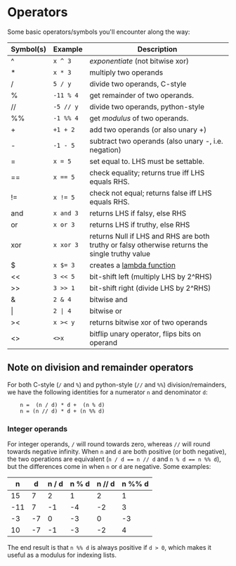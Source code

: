 # Operators

Some basic operators/symbols you'll encounter along the way:

| Symbol(s) | Example   | Description                                          |
|-----------|-----------|------------------------------------------------------|
|     ^     |  `x ^ 3`  | *exponentiate* (not bitwise xor)                     |
|     *     |  `x * 3`  | multiply two operands                                |
|     /     |  `5 / y`  | divide two operands, C-style                         |
|     %     | `-11 % 4` | get remainder of two operands.                       |
|    //     | `-5 // y` | divide two operands, python-style                    |
|    %%     | `-1 %% 4` | get *modulus* of two operands.                       |
|     +     | `+1 + 2`  | add two operands (or also unary +)                   |
|     -     | `-1 - 5`  | subtract two operands (also unary -, i.e. negation)  |
|     =     |  `x = 5`  | set equal to.  LHS must be settable.                 |
|     ==    |  `x == 5` | check equality; returns true iff LHS equals RHS.     |
|     !=    |  `x != 5` | check not equal; returns false iff LHS equals RHS.   |
|    and    | `x and 3` | returns LHS if falsy, else RHS                       |
|     or    |  `x or 3` | returns LHS if truthy, else RHS                      |
|    xor    | `x xor 3` | returns Null if LHS and RHS are both truthy or falsy otherwise returns the single truthy value |
|     $     |  `x $= 3` | creates a [lambda function](lambda_functions.md)     |
|     <<    |  `3 << 5` | bit-shift left (multiply LHS by 2^RHS)               |
|     >>    |  `3 >> 1` | bit-shift right (divide LHS by 2^RHS)                |
|     &     |  `2 & 4`  | bitwise and                                          |
|     \|    |  `2 \| 4` | bitwise or                                           |
|     ><    |  `x >< y` | returns bitwise xor of two operands                  |
|     <>    |  `<>x`    | bitflip unary operator, flips bits on operand        |

## Note on division and remainder operators

For both C-style (`/` and `%`) and python-style (`//` and `%%`) division/remainders,
we have the following identities for a numerator `n` and denominator `d`:

```
    n =  (n / d) * d +  (n % d)
    n = (n // d) * d + (n %% d)
```

### Integer operands

For integer operands, `/` will round towards zero, whereas `//` will round towards
negative infinity.  When `n` and `d` are both positive (or both negative), the two
operations are equivalent (`n / d == n // d` and `n % d == n %% d`), but the
differences come in when `n` or `d` are negative.  Some examples:

|   n   |   d   |   n / d   |   n % d   |   n // d  |   n %% d  |
|-------|-------|-----------|-----------|-----------|-----------|
|  15   |   7   |     2     |     1     |     2     |     1     |
| -11   |   7   |    -1     |    -4     |    -2     |     3     |
|  -3   |  -7   |     0     |    -3     |     0     |    -3     |
|  10   |  -7   |    -1     |    -3     |    -2     |     4     |

The end result is that `n %% d` is always positive if `d > 0`, which makes it useful
as a modulus for indexing lists.
